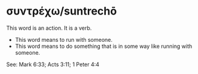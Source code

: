 # συντρέχω/suntrechō
This word is an action. It is a verb.
* This word means to run with someone.
* This word means to do something that is in some way like running with someone. 

See: Mark 6:33; Acts 3:11; 1 Peter 4:4
